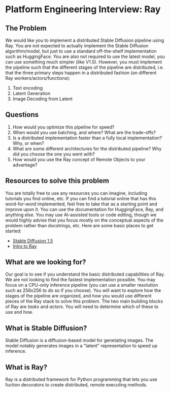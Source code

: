 # Platform Engineering Interview: Ray

## The Problem

We would like you to implement a distributed Stable Diffusion pipeline using Ray. You are not expected to actually implement the Stable Diffusion algorithm/model, but just to use a standard off-the-shelf implementation such as HuggingFace. You are also not required to use the latest model, you can use something much simpler (like V1.5). However, you must implement the pipeline such that the different stages of the pipeline are distributed, i.e. that the three primary steps happen in a distributed fashion (on different Ray workers/actors/functions):

1. Text encoding
2. Latent Generation
3. Image Decoding from Latent

## Questions

1. How would you optimize this pipeline for speed?
2. When would you use batching, and where? What are the trade-offs?
3. Is a distributed implementation faster than a fully local implementation? Why, or when?
4. What are some different architectures for the distributed pipeline? Why did you choose the one you went with?
5. How would you use the Ray concept of Remote Objects to your advantage?

## Resources to solve this problem

You are totally free to use any resources you can imagine, including tutorials you find online, etc. If you can find a tutorial online that has this word-for-word implemented, feel free to take that as a starting point and improve upon it. You can use the documentation for HuggingFace, Ray, and anything else. You may use AI-assisted tools or code editing, though we would highly advise that you focus mostly on the conceptual aspects of the problem rather than docstrings, etc. Here are some basic places to get started:

* [Stable Diffusion 1.5](https://huggingface.co/runwayml/stable-diffusion-v1-5)
* [Intro to Ray](https://docs.ray.io/en/latest/ray-overview/index.html)

## What are we looking for?

Our goal is to see if you understand the basic distributed capabilities of Ray. We are not looking to find the fastest implementation possible. You may focus on a CPU-only inference pipeline (you can use a smaller resolution such as 256x256 to do so if you choose). You will want to explore how the stages of the pipeline are organized, and how you would use different pieces of the Ray stack to solve this problem. The two main building blocks of Ray are *tasks* and *actors*. You will need to determine which of these to use and how.

## What is Stable Diffusion?

Stable Diffusion is a diffusion-based model for genetating images. The model notably generates images in a "latent" representation to speed up inference.

## What is Ray?

Ray is a distributed framework for Python programming that lets you use fuction decorators to create distributed, remote executing methods.
